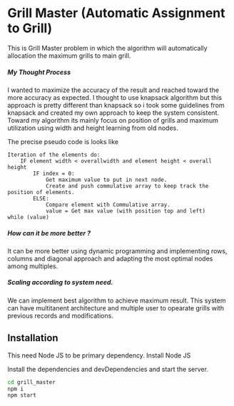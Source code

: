 # Grill Master (Automatic Assignment to Grill)
This is Grill Master problem in which the algorithm will automatically allocation the maximum grills to main grill.

##### My Thought Process
I wanted to maximize the accuracy of the result and reached toward the more accuracy as expected. I thought to use knapsack algorithm but this approach is pretty different than knapsack so i took some guidelines from knapsack and created my own approach to keep the system consistent. Toward my algorithm its mainly focus on position of grills and maximum utilization using width and height learning from old nodes.

The precise pseudo code is looks like
```
Iteration of the elements do:
    IF element width < overallwidth and element height < overall height
        IF index = 0:
            Get maximum value to put in next node.
            Create and push commulative array to keep track the position of elements.
        ELSE:
            Compare element with Commulative array.
            value = Get max value (with position top and left)
while (value)
```
##### How can it be more better ?
It can be more better using dynamic programming and implementing rows, columns and diagonal approach and adapting the most optimal nodes among multiples.

##### Scaling according to system need.
We can implement best algorithm to achieve maximum result. This system can have multitanent architecture and multiple user to opearate grills with previous records and modifications.

## Installation

This need Node JS to be primary dependency. Install Node JS

Install the dependencies and devDependencies and start the server.

```sh
cd grill_master
npm i
npm start
```


